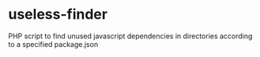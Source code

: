 # useless-finder
PHP script to find unused javascript dependencies in directories according to a specified package.json
